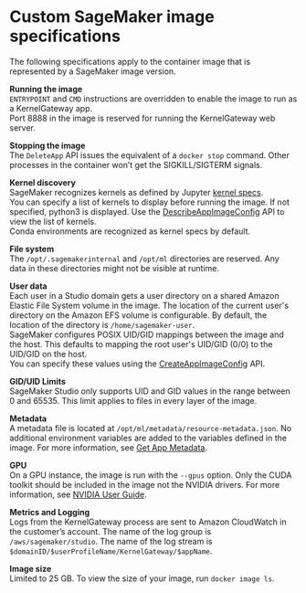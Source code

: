 # Custom SageMaker image specifications<a name="studio-byoi-specs"></a>

The following specifications apply to the container image that is represented by a SageMaker image version\.

**Running the image**  
`ENTRYPOINT` and `CMD` instructions are overridden to enable the image to run as a KernelGateway app\.  
Port 8888 in the image is reserved for running the KernelGateway web server\.

**Stopping the image**  
The `DeleteApp` API issues the equivalent of a `docker stop` command\. Other processes in the container won’t get the SIGKILL/SIGTERM signals\.

**Kernel discovery**  
SageMaker recognizes kernels as defined by Jupyter [kernel specs](https://jupyter-client.readthedocs.io/en/latest/kernels.html#kernelspecs)\.  
You can specify a list of kernels to display before running the image\. If not specified, python3 is displayed\. Use the [DescribeAppImageConfig](https://docs.aws.amazon.com/sagemaker/latest/APIReference/API_DescribeAppImageConfig.html) API to view the list of kernels\.  
Conda environments are recognized as kernel specs by default\. 

**File system**  
The `/opt/.sagemakerinternal` and `/opt/ml` directories are reserved\. Any data in these directories might not be visible at runtime\.

**User data**  
Each user in a Studio domain gets a user directory on a shared Amazon Elastic File System volume in the image\. The location of the current user's directory on the Amazon EFS volume is configurable\. By default, the location of the directory is `/home/sagemaker-user`\.  
SageMaker configures POSIX UID/GID mappings between the image and the host\. This defaults to mapping the root user's UID/GID \(0/0\) to the UID/GID on the host\.  
You can specify these values using the [CreateAppImageConfig](https://docs.aws.amazon.com/sagemaker/latest/APIReference/API_CreateAppImageConfig.html) API\.

**GID/UID Limits**  
SageMaker Studio only supports UID and GID values in the range between 0 and 65535\. This limit applies to files in every layer of the image\.

**Metadata**  
A metadata file is located at `/opt/ml/metadata/resource-metadata.json`\. No additional environment variables are added to the variables defined in the image\. For more information, see [Get App Metadata](notebooks-run-and-manage-metadata.md#notebooks-run-and-manage-metadata-app)\.

**GPU**  
On a GPU instance, the image is run with the `--gpus` option\. Only the CUDA toolkit should be included in the image not the NVIDIA drivers\. For more information, see [NVIDIA User Guide](https://docs.nvidia.com/datacenter/cloud-native/container-toolkit/user-guide.html)\.

**Metrics and Logging**  
Logs from the KernelGateway process are sent to Amazon CloudWatch in the customer’s account\. The name of the log group is `/aws/sagemaker/studio`\. The name of the log stream is `$domainID/$userProfileName/KernelGateway/$appName`\.

**Image size**  
Limited to 25 GB\. To view the size of your image, run `docker image ls`\.
